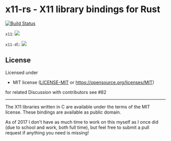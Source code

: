 # x11-rs - X11 library bindings for Rust

[![Build Status](https://github.com/AltF02/x11-rs/workflows/Build/badge.svg?style=flat-square)](https://github.com/AltF02/x11-rs/actions)

`x11`: [![](https://img.shields.io/crates/v/x11.svg)](https://crates.io/crates/x11)

`x11-dl`: [![](https://img.shields.io/crates/v/x11-dl.svg)](https://crates.io/crates/x11-dl)

## License

Licensed under 

 * MIT license
   ([LICENSE-MIT](LICENSE-MIT) or https://opensource.org/licenses/MIT)

  for related Discussion with contributors see #82


--- 
The X11 libraries written in C are available under the terms of the MIT license.
These bindings are available as public domain.

As of 2017 I don't have as much time to work on this myself as I once did (due to school and work,
both full time), but feel free to submit a pull request if anything you need is missing!
